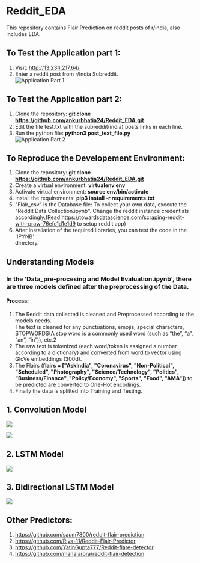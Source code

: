 # Reddit_EDA
This repository contains Flair Prediction on reddit posts of r/india, also includes EDA.

## To Test the Application part 1:<br>
1. Visit: http://13.234.217.64/
2. Enter a reddit post from r/India Subreddit.<br>
![Application Part 1](Media/Route_1.gif)

## To Test the Application part 2:<br>
1. Clone the repository: **git clone https://github.com/ankurbhatia24/Reddit_EDA.git**
2. Edit the file test.txt with the subreddit(india) posts links in each line.
3. Run the python file: **python3 post_text_file.py** <br>
![Application Part 2](Media/Route-2.gif)

## To Reproduce the Developement Environment:<br>
1. Clone the repository: **git clone https://github.com/ankurbhatia24/Reddit_EDA.git**
2. Create a virtual environment: **virtualenv env**
3. Activate virtual environment: **source env/bin/activate**
4. Install the requirements: **pip3 install -r requirements.txt**
5. "Flair_csv" is the Database file: To collect your own data, execute the "Reddit Data Collection.ipynb". Change the reddit instance credentials accordingly.(Read https://towardsdatascience.com/scraping-reddit-with-praw-76efc1d1e1d9 to setup reddit app)
6. After installation of the required libraries, you can test the code in the 'IPYNB' <br> directory. 

## Understanding Models
### In the 'Data_pre-procesing and Model Evaluation.ipynb', there are three models defined after the preprocessing of the Data.
#### Process: 
1. The Reddit data collected is cleaned and Preprocessed according to the models needs.<br>
The text is cleaned for any punctuations, emojis, special characters, STOPWORDS(A stop word is a commonly used word (such as “the”, “a”, “an”, “in”)), etc.2
2. The raw text is tokenized (each word/token is assigned a number according to a dictionary) and converted from word to vector using GloVe embeddings (300d).
3. The Flairs (**flairs = ["AskIndia", "Coronavirus", "Non-Political", "Scheduled", "Photography", "Science/Technology", "Politics", "Business/Finance", "Policy/Economy", "Sports", "Food", "AMA"]**) to be predicted are converted to One-Hot encodings.
4. Finally the data is splitted into Training and Testing.
## 1. Convolution Model
![](Media/midasl_1.jpg)

![](Media/midasl_2.jpg)
## 2. LSTM Model
![](Media/midasl_3.jpg)
## 3. Bidirectional LSTM Model
![](Media/midasl_4.jpg)

## Other Predictors:
1. https://github.com/saum7800/reddit-flair-prediction
2. https://github.com/Riya-11/Reddit-Flair-Predictor
3. https://github.com/YatinGupta777/Reddit-flare-detector
4. https://github.com/manalarora/reddit-flair-detection
